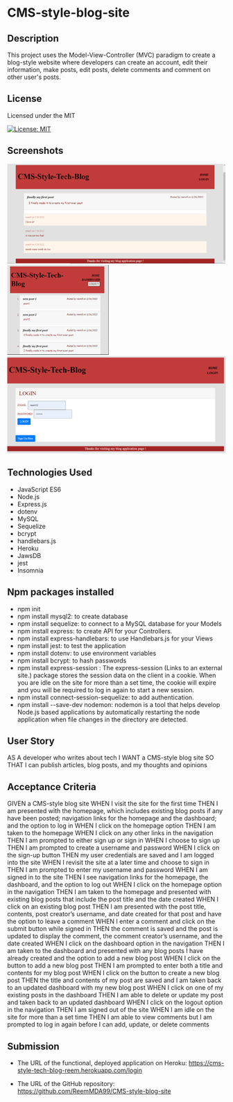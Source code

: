 # CMS-style-blog-site

## Description

This project uses the Model-View-Controller (MVC) paradigm to create a blog-style website where developers can create an account, edit their information, make posts, edit posts, delete comments and comment on other user's posts.

## License

Licensed under the MIT 

[![License: MIT](https://img.shields.io/badge/License-MIT-yellow.svg)](https://opensource.org/licenses/MIT)

## Screenshots
![image](./assets/Picture1.png)
![image](./assets/Picture2.png)
![image](./assets/Picture3.png)

## Technologies Used

- JavaScript ES6
- Node.js
- Express.js
- dotenv
- MySQL
- Sequelize
- bcrypt
- handlebars.js
- Heroku
- JawsDB
- jest
- Insomnia

## Npm packages installed

- npm init
- npm install mysql2: to create database 
- npm install sequelize: to connect to a MySQL database for your Models
- npm install express: to create API for your Controllers.
- npm install express-handlebars: to use Handlebars.js for your Views
- npm install jest: to test the application
- npm install dotenv: to use environment variables
- npm install bcrypt: to hash passwords
- npm install express-session : The express-session (Links to an external site.) package stores the session data on the client in a cookie. When you are idle on the site for more than a set time, the cookie will expire and you will be required to log in again to start a new session.
- npm install connect-session-sequelize: to add authentication.
- npm install --save-dev nodemon: nodemon is a tool that helps develop Node.js based applications by automatically restarting the node application when file changes in the directory are detected.


## User Story

AS A developer who writes about tech
I WANT a CMS-style blog site
SO THAT I can publish articles, blog posts, and my thoughts and opinions


## Acceptance Criteria

GIVEN a CMS-style blog site
WHEN I visit the site for the first time
THEN I am presented with the homepage, which includes existing blog posts if any have been posted; navigation links for the homepage and the dashboard; and the option to log in
WHEN I click on the homepage option
THEN I am taken to the homepage
WHEN I click on any other links in the navigation
THEN I am prompted to either sign up or sign in
WHEN I choose to sign up
THEN I am prompted to create a username and password
WHEN I click on the sign-up button
THEN my user credentials are saved and I am logged into the site
WHEN I revisit the site at a later time and choose to sign in
THEN I am prompted to enter my username and password
WHEN I am signed in to the site
THEN I see navigation links for the homepage, the dashboard, and the option to log out
WHEN I click on the homepage option in the navigation
THEN I am taken to the homepage and presented with existing blog posts that include the post title and the date created
WHEN I click on an existing blog post
THEN I am presented with the post title, contents, post creator’s username, and date created for that post and have the option to leave a comment
WHEN I enter a comment and click on the submit button while signed in
THEN the comment is saved and the post is updated to display the comment, the comment creator’s username, and the date created
WHEN I click on the dashboard option in the navigation
THEN I am taken to the dashboard and presented with any blog posts I have already created and the option to add a new blog post
WHEN I click on the button to add a new blog post
THEN I am prompted to enter both a title and contents for my blog post
WHEN I click on the button to create a new blog post
THEN the title and contents of my post are saved and I am taken back to an updated dashboard with my new blog post
WHEN I click on one of my existing posts in the dashboard
THEN I am able to delete or update my post and taken back to an updated dashboard
WHEN I click on the logout option in the navigation
THEN I am signed out of the site
WHEN I am idle on the site for more than a set time
THEN I am able to view comments but I am prompted to log in again before I can add, update, or delete comments



## Submission
- The URL of the functional, deployed application on Heroku: https://cms-style-tech-blog-reem.herokuapp.com/login

- The URL of the GitHub repository: https://github.com/ReemMDA99/CMS-style-blog-site